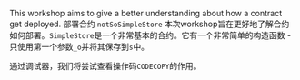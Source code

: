 This workshop aims to give a better understanding about how a contract get deployed.
部署合约 `notSoSimpleStore`
本次workshop旨在更好地了解合约如何部署。`SimpleStore`是一个非常基本的合约。它有一个非常简单的构造函数 - 只使用第一个参数`_o`并将其保存到`s`中。

通过调试器，我们将尝试查看操作码`CODECOPY`的作用。
